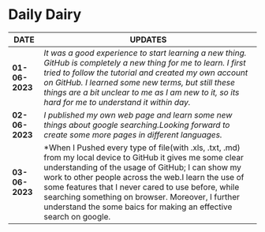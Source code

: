 # Daily Dairy
| DATE | UPDATES |
|------|-------- |
|**01-06-2023**|*It was a good experience to start learning a new thing. GitHub is completely  a new thing for me to learn. I first tried to follow the tutorial and created my own account on GitHub. I learned some new terms, but still these things are a bit unclear to me as I am new to it, so its hard for me to understand it within day.*|
|**02-06-2023**|*I published my own web page and learn some new things about google searching.Looking forward to create some more pages in different languages.*|
|**03-06-2023**|*When I Pushed every type of file(with .xls, .txt, .md) from my local device to GitHub it gives me some clear understanding of the usage of GitHub; I can show my work to other people across the web.I learn the use of some features that I never cared to use before, while searching something on browser. Moreover, I further understand the some baics for making an effective search on google.


































